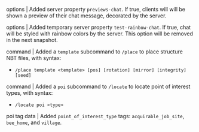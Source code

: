 options | Added server property `previews-chat`. If true, clients will will be shown a preview of their chat message, decorated by the server.

options | Added temporary server property `test-rainbow-chat`. If true, chat will be styled with rainbow colors by the server. This option will be removed in the next snapshot.

command | Added a `template` subcommand to `/place` to place structure NBT files, with syntax:
* `/place template <template> [pos] [rotation] [mirror] [integrity] [seed]`

command | Added a `poi` subcommand to `/locate` to locate point of interest types, with syntax:
* `/locate poi <type>`

poi tag data | Added `point_of_interest_type` tags: `acquirable_job_site`, `bee_home`, and `village`.
